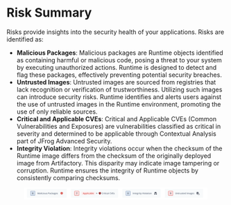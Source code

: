 # Risk Summary

Risks provide insights into the security health of your applications. Risks are identified as:

* **Malicious Packages**: Malicious packages are Runtime objects identified as containing harmful or malicious code, posing a threat to your system by executing unauthorized actions. Runtime is designed to detect and flag these packages, effectively preventing potential security breaches.
* **Untrusted Images**: Untrusted images are sourced from registries that lack recognition or verification of trustworthiness. Utilizing such images can introduce security risks. Runtime identifies and alerts users against the use of untrusted images in the Runtime environment, promoting the use of only reliable sources.
* **Critical  and Applicable CVEs**: Critical and Applicable CVEs (Common Vulnerabilities and Exposures) are vulnerabilities classified as critical in severity and determined to be applicable through Contextual Analysis  part of JFrog Advanced Security.&#x20;
* **Integrity Violation**: Integrity violations occur when the checksum of the Runtime image differs from the checksum of the originally deployed image from Artifactory. This disparity may indicate image tampering or corruption. Runtime ensures the integrity of Runtime objects by consistently comparing checksums.

<figure><img src="../.gitbook/assets/Screenshot 2024-09-03 at 16.11.10.png" alt=""><figcaption></figcaption></figure>
